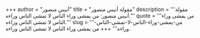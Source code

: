 +++
author = "أنيس منصور"
title = "مقولة أنيس منصور"
description = '''مقولة أنيس منصور: من يمشى وراء الناس لا تمشى الناس وراءه.'''
quote = '''من يمشى وراء الناس لا تمشى الناس وراءه.'''
slug = '''من-يمشى-وراء-الناس-لا-تمشى-الناس-وراءه'''
+++
من يمشى وراء الناس لا تمشى الناس وراءه.
